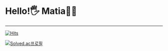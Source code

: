# Hello!🖐️ Matia🧑‍💻
---
[![Hits](https://hits.seeyoufarm.com/api/count/incr/badge.svg?url=https%3A%2F%2Fgithub.com%2Fhellomatia%2F&count_bg=%23E3D704&title_bg=%23F85252&icon=&icon_color=%23FFFFFF&title=hits&edge_flat=false)](https://hits.seeyoufarm.com)

[![Solved.ac프로필](http://mazassumnida.wtf/api/v2/generate_badge?boj=shuaigejp)](https://solved.ac/shuaigejp)
